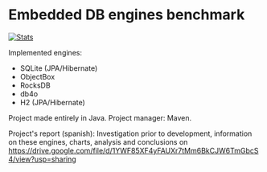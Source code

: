 # Embedded DB engines benchmark

[![Stats](https://github-readme-stats.vercel.app/api?username=diep89)](https://github.com/anuraghazra/github-readme-stats)

Implemented engines:
- SQLite (JPA/Hibernate)
- ObjectBox
- RocksDB
- db4o
- H2 (JPA/Hibernate)

Project made entirely in Java.
Project manager: Maven.

Project's report (spanish):
Investigation prior to development, information on these engines, charts, analysis and conclusions on https://drive.google.com/file/d/1YWF85XF4yFAUXr7tMm6BkCJW6TmGbcS4/view?usp=sharing
